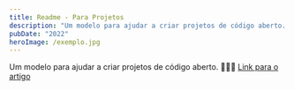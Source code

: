 ```yaml
---
title: Readme - Para Projetos
description: "Um modelo para ajudar a criar projetos de código aberto. 🚀🚀🌚"
pubDate: "2022"
heroImage: /exemplo.jpg
---
```


Um modelo para ajudar a criar projetos de código aberto. 🚀🚀🌚
[Link para o artigo](https://github.com/Samuraiflamesf/Readme)